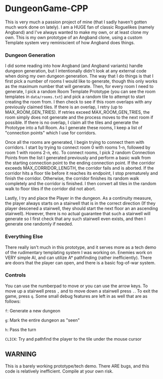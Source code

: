 # DungeonGame-CPP

This is very much a passion project of mine (that I sadly haven't gotten much work done on lately). I am a HUGE fan of classic Roguelikes (namely Angband) and I've always wanted to make my own, or at least clone my own. This is my own prototype of an Angband clone, using a custom Template system very reminiscient of how Angband does things.

### Dungeon Generation

I did some reading into how Angband (and Angband variants) handle dungeon generation, but I intentionally didn't look at any external code when doing my own dungeon generation. The way that I do things is that I first pick a number of rooms I would like to generate, though this only works as the maximum number that will generate. Then, for every room I need to generate, I pick a random Room Template Prototype (you can see the room templates in `data/rooms.txt`) and pick a random tile to attempt to start creating the room from. I then check to see if this room overlaps with any previously claimed tiles. If there is an overlap, I retry (up to MAX_ROOM_GEN_TRIES). If retries exceed MAX_ROOM_GEN_TRIES, the room simply does not generate and the process moves to the next room if possible. If there is no overlap, I claim all the tiles and generate the Prototype into a full Room. As I generate these rooms, I keep a list of "connection points" which I use for corridors.

Once all the rooms are generated, I begin trying to connect them with corridors. I start by trying to connect room 0 with rooms 1-n, followed by room 1 with rooms 2-n, etc. To connect rooms, I pick 2 random Connection Points from the list I generated previously and perform a basic walk from the starting connection point to the ending connection point. If the corridor exceeds MAX_CORRIDOR_LENGTH, the corridor fails and is aborted. If the corridor hits a floor tile before it reaches its endpoint, I stop prematurely and finish the corridor. Otherwise, the corridor finishes its random walk completely and the corridor is finished. I then convert all tiles in the random walk to floor tiles if the corridor did not abort.

Lastly, I try and place the Player in the dungeon. As a continuity measure, the player always starts on a stairwell that is in the correct direction (If they player descened a stairwell, they should start the next floor an an ascending stairwell). However, there is no actual guarantee that such a stairwell will generate so I first check that any such stairwell even exists, and then I generate one randomly if needed.

### Everything Else

There really isn't much in this prototype, and it serves more as a tech demo of the rudimentary templating system I was working on. Enemies work on VERY simple AI, and can utilize A* pathfinding (rather inefficiently). There are doors that the player can open, and there is a basic fog-of-war system.

### Controls

You can use the numberpad to move or you can use the arrow keys. To move up a stairwell press `,` and to move down a stairwell press `.`. To exit the game, press `q`. Some small debug features are left in as well that are as follows:

`f`: Generate a new dungeon

`g`: Mark the entire dungeon as "seen"

`h`: Pass the turn

`CLICK`: Try and pathfind the player to the tile under the mouse cursor

## WARNING

This is a barely working prototype/tech demo. There ARE bugs, and this code is relatively inefficient. Compile at your own risk.
